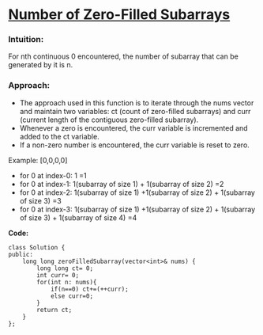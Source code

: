 # [Number of Zero-Filled Subarrays](https://leetcode.com/problems/number-of-zero-filled-subarrays/)

### Intuition:
  For nth continuous 0 encountered, the number of subarray that can be generated by it is n.
### Approach:
- The approach used in this function is to iterate through the nums vector and maintain two variables: ct (count of zero-filled subarrays) and curr (current length of the contiguous zero-filled subarray). 
- Whenever a zero is encountered, the curr variable is incremented and added to the ct variable.
- If a non-zero number is encountered, the curr variable is reset to zero.

Example: [0,0,0,0]
  - for 0 at index-0: 1 =1
  - for 0 at index-1: 1(subarray of size 1) + 1(subarray of size 2) =2
  - for 0 at index-2: 1(subarray of size 1) +1(subarray of size 2) + 1(subarray of size 3) =3
  - for 0 at index-3: 1(subarray of size 1) +1(subarray of size 2) + 1(subarray of size 3) + 1(subarray of size 4) =4

**Code:**
```
class Solution {
public:
    long long zeroFilledSubarray(vector<int>& nums) {
        long long ct= 0;
        int curr= 0;
        for(int n: nums){
            if(n==0) ct+=(++curr);
            else curr=0;
        }
        return ct;
    }
};
```
